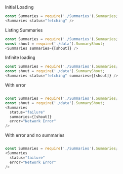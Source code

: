 Initial Loading

```js
const Summaries = require('./Summaries').Summaries;
<Summaries status="fetching" />
```

Listing Summaries

```js
const Summaries = require('./Summaries').Summaries;
const shout = require('./data').SummaryShout;
<Summaries summaries={[shout]} />
```

Infinite loading

```js
const Summaries = require('./Summaries').Summaries;
const shout = require('./data').SummaryShout;
<Summaries status="fetching" summaries={[shout]} />
```

With error

```js

const Summaries = require('./Summaries').Summaries;
const shout = require('./data').SummaryShout;
<Summaries
  status="failure"
  summaries={[shout]}
  error="Network Error"
/>
```

With error and no summaries

```js

const Summaries = require('./Summaries').Summaries;
<Summaries
  status="failure"
  error="Network Error"
/>
```
